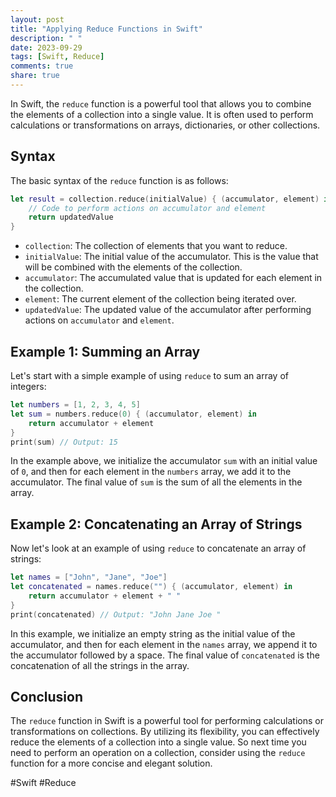 ```yaml
---
layout: post
title: "Applying Reduce Functions in Swift"
description: " "
date: 2023-09-29
tags: [Swift, Reduce]
comments: true
share: true
---
```


In Swift, the `reduce` function is a powerful tool that allows you to combine the elements of a collection into a single value. It is often used to perform calculations or transformations on arrays, dictionaries, or other collections.

## Syntax

The basic syntax of the `reduce` function is as follows:

```swift
let result = collection.reduce(initialValue) { (accumulator, element) in
    // Code to perform actions on accumulator and element
    return updatedValue
}
```

- `collection`: The collection of elements that you want to reduce.
- `initialValue`: The initial value of the accumulator. This is the value that will be combined with the elements of the collection.
- `accumulator`: The accumulated value that is updated for each element in the collection.
- `element`: The current element of the collection being iterated over.
- `updatedValue`: The updated value of the accumulator after performing actions on `accumulator` and `element`.

## Example 1: Summing an Array

Let's start with a simple example of using `reduce` to sum an array of integers:

```swift
let numbers = [1, 2, 3, 4, 5]
let sum = numbers.reduce(0) { (accumulator, element) in
    return accumulator + element
}
print(sum) // Output: 15
```

In the example above, we initialize the accumulator `sum` with an initial value of `0`, and then for each element in the `numbers` array, we add it to the accumulator. The final value of `sum` is the sum of all the elements in the array.

## Example 2: Concatenating an Array of Strings

Now let's look at an example of using `reduce` to concatenate an array of strings:

```swift
let names = ["John", "Jane", "Joe"]
let concatenated = names.reduce("") { (accumulator, element) in
    return accumulator + element + " "
}
print(concatenated) // Output: "John Jane Joe "
```

In this example, we initialize an empty string as the initial value of the accumulator, and then for each element in the `names` array, we append it to the accumulator followed by a space. The final value of `concatenated` is the concatenation of all the strings in the array.

## Conclusion

The `reduce` function in Swift is a powerful tool for performing calculations or transformations on collections. By utilizing its flexibility, you can effectively reduce the elements of a collection into a single value. So next time you need to perform an operation on a collection, consider using the `reduce` function for a more concise and elegant solution.

#Swift #Reduce